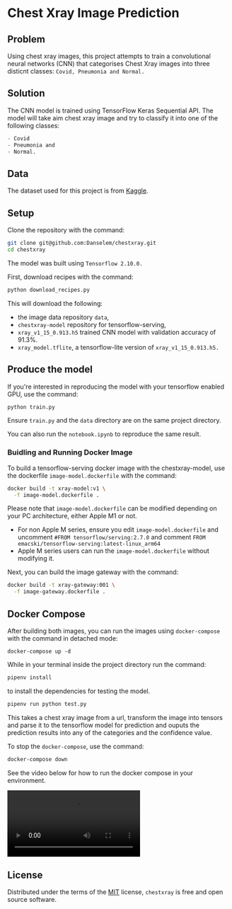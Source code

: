 # Chest Xray Image Prediction


## Problem
Using chest xray images, this project attempts to train a convolutional neural networks (CNN) that categorises Chest Xray images into three disticnt classes: `Covid, Pneumonia and Normal.`

## Solution
The CNN model is trained using TensorFlow Keras Sequential API. The model will take aim chest xray image and try to classify it into one of the following classes:

```zsh
- Covid
- Pneumonia and 
- Normal.
```

## Data
The dataset used for this project is from [Kaggle](https://www.kaggle.com/datasets/subhankarsen/novel-covid19-chestxray-repository?select=data).

## Setup
Clone the repository with the command:
```bash
git clone git@github.com:Danselem/chestxray.git
cd chestxray
```

The model was built using `Tensorflow 2.10.0.`

First, download recipes with the command:

```bash
python download_recipes.py
```
This will download the following:
- the image data repository `data`, 
- `chestxray-model` repository for tensorflow-serving,
- `xray_v1_15_0.913.h5` trained CNN model with validation accuracy of 91.3%.
- `xray_model.tflite`, a tensorflow-lite version of `xray_v1_15_0.913.h5.`

## Produce the model
If you're interested in reproducing the model with your tensorflow enabled GPU, use the command:
```bash
python train.py
```
Ensure `train.py` and the `data` directory are on the same project directory.

You can also run the `notebook.ipynb` to reproduce the same result.



### Buidling and Running Docker Image

<!-- ```bash
docker run -it --rm \
  -p 8500:8500 \
  -v $(pwd)/chestxray-model:/models/chestxray-model/1 \
  -e MODEL_NAME="chestxray-model" \
  tensorflow/serving:2.7.0
```
Or if you're using Apple M1 (silicon) series, use the command:

```bash
docker run -it --rm \
  -p 8500:8500 \
  -v $(pwd)/chestxray-model:/models/chestxray-model/1 \
  -e MODEL_NAME="chestxray-model" \
  emacski/tensorflow-serving:latest-linux_arm64
``` -->
To build a tensorflow-serving docker image with the chestxray-model, use the dockerfile `image-model.dockerfile` with the command:

```bash
docker build -t xray-model:v1 \
  -f image-model.dockerfile .
```
Please note that `image-model.dockerfile` can be modified depending on your PC architecture, either Apple M1 or not.

- For non Apple M series, ensure you edit `image-model.dockerfile` and uncomment `#FROM tensorflow/serving:2.7.0` and comment `FROM emacski/tensorflow-serving:latest-linux_arm64`
- Apple M series users can run the `image-model.dockerfile` without modifying it.

Next, you can build the image gateway with the command:
<!-- ```bash
docker run -it --rm \
  -p 8500:8500 \
  xray-model:v1 -->
<!-- ``` -->


```bash
docker build -t xray-gateway:001 \
  -f image-gateway.dockerfile .
```

<!-- ```bash
docker run -it --rm \
  -p 9696:9696 \
  xray-gateway:001
``` -->

## Docker Compose
After building both images, you can run the images using `docker-compose` with the command in detached mode:
<!-- pipenv run python gateway.py -->

```
docker-compose up -d
```

While in your terminal inside the project directory run the command:
```bash
pipenv install
```
to install the dependencies for testing the model.

```bash
pipenv run python test.py
```
This takes a chest xray image from a url, transform the image into tensors and parse it to the tensorflow model for prediction and ouputs the prediction results into any of the categories and the confidence value.

To stop the `docker-compose`, use the command:
```bash
docker-compose down
```

See the video below for how to run the docker compose in your environment.

<video src='https://cloudcape.saao.ac.za/index.php/s/JILbWNrXsvhNwX0/download'></video>


## License
Distributed under the terms of the [MIT](https://opensource.org/licenses/MIT) license, `chestxray` is free and open source software.